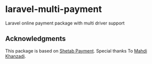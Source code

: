# laravel-multi-payment
Laravel online payment package with multi driver support

## Acknowledgments

This package is based on [Shetab Payment](https://github.com/shetabit/payment).
Special thanks To [Mahdi Khanzadi](https://github.com/khanzadimahdi).